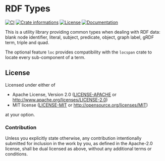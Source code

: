 # RDF Types

[![CI](https://github.com/timothee-haudebourg/rdf-types/workflows/CI/badge.svg)](https://github.com/timothee-haudebourg/rdf-types/actions)
[![Crate informations](https://img.shields.io/crates/v/rdf-types.svg?style=flat-square)](https://crates.io/crates/rdf-types)
[![License](https://img.shields.io/crates/l/rdf-types.svg?style=flat-square)](https://github.com/timothee-haudebourg/rdf-types#license)
[![Documentation](https://img.shields.io/badge/docs-latest-blue.svg?style=flat-square)](https://docs.rs/rdf-types)

This is a utility library providing common types
when dealing with RDF data:
blank node identifier, literal, subject, predicate, object,
graph label, gRDF term, triple and quad.

The optional feature `loc` provides compatibility
with the `locspan` crate to locate every sub-component
of a term.

## License

Licensed under either of

 * Apache License, Version 2.0 ([LICENSE-APACHE](LICENSE-APACHE) or http://www.apache.org/licenses/LICENSE-2.0)
 * MIT license ([LICENSE-MIT](LICENSE-MIT) or http://opensource.org/licenses/MIT)

at your option.

### Contribution

Unless you explicitly state otherwise, any contribution intentionally submitted
for inclusion in the work by you, as defined in the Apache-2.0 license, shall be dual licensed as above, without any
additional terms or conditions.
